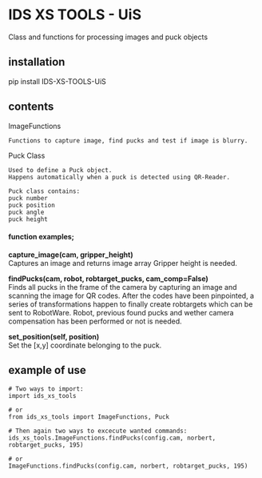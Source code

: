 # IDS XS TOOLS - UiS
Class and functions for processing images and puck objects

## installation

pip install IDS-XS-TOOLS-UiS



## contents

ImageFunctions
    
    Functions to capture image, find pucks and test if image is blurry.

Puck Class

    Used to define a Puck object. 
    Happens automatically when a puck is detected using QR-Reader.
    
    Puck class contains:
    puck number
    puck position
    puck angle
    puck height


#### function examples;



**capture_image(cam, gripper_height)**  
Captures an image and returns image array
Gripper height is needed.

**findPucks(cam, robot, robtarget_pucks, cam_comp=False)**  
Finds all pucks in the frame of the camera by capturing an image and scanning the image for QR codes.
After the codes have been pinpointed, a series of transformations happen to finally create robtargets
which can be sent to RobotWare.
Robot, previous found pucks and wether camera compensation has been performed or not is needed.

**set_position(self, position)**  
Set the [x,y] coordinate belonging  to the puck.

## example of use

    # Two ways to import:
    import ids_xs_tools
    
    # or
    from ids_xs_tools import ImageFunctions, Puck

	# Then again two ways to excecute wanted commands:
	ids_xs_tools.ImageFunctions.findPucks(config.cam, norbert, robtarget_pucks, 195)
	
	# or
	ImageFunctions.findPucks(config.cam, norbert, robtarget_pucks, 195)
	

